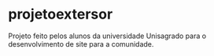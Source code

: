 # projetoextersor
Projeto feito pelos alunos da universidade Unisagrado para o desenvolvimento de site para a comunidade.
